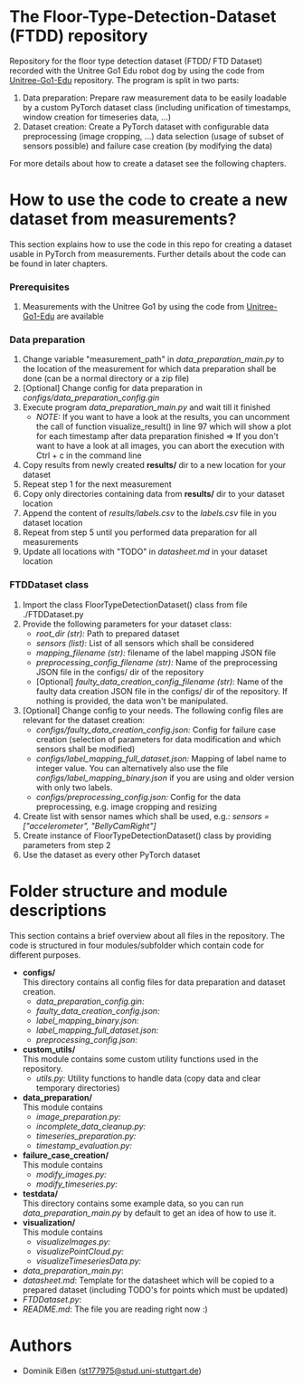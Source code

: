 # The Floor-Type-Detection-Dataset (FTDD) repository
Repository for the floor type detection dataset (FTDD/ FTD Dataset) recorded with the Unitree Go1 Edu robot dog by using the code from [Unitree-Go1-Edu](https://github.tik.uni-stuttgart.de/ac136427/Unitree-Go1-Edu) repository. The program is split in two parts:
1. Data preparation: Prepare raw measurement data to be easily loadable by a custom PyTorch dataset class (including unification of timestamps, window creation for timeseries data, ...)
2. Dataset creation: Create a PyTorch dataset with configurable data preprocessing (image cropping, ...) data selection (usage of subset of sensors possible) and failure case creation (by modifying the data)

For more details about how to create a dataset see the following chapters. 


# How to use the code to create a new dataset from measurements?
This section explains how to use the code in this repo for creating a dataset usable in PyTorch from measurements. Further details about the code can be found in later chapters.
### Prerequisites
1. Measurements with the Unitree Go1 by using the code from [Unitree-Go1-Edu](https://github.tik.uni-stuttgart.de/ac136427/Unitree-Go1-Edu) are available

### Data preparation
1. Change variable "measurement_path" in *data_preparation_main.py* to the location of the measurement for which data preparation shall be done (can be a normal directory or a zip file)
2. [Optional] Change config for data preparation in *configs/data_preparation_config.gin*
3. Execute program *data_preparation_main.py* and wait till it finished
    - *NOTE:* If you want to have a look at the results, you can uncomment the call of function visualize_result() in line 97 which will show a plot for each timestamp after data preparation finished => If you don't want to have a look at all images, you can abort the execution with Ctrl + c in the command line
4. Copy results from newly created **results/** dir to a new location for your dataset
5. Repeat step 1 for the next measurement
6. Copy only directories containing data from **results/** dir to your dataset location
7. Append the content of *results/labels.csv* to the *labels.csv* file in you dataset location
8. Repeat from step 5 until you performed data preparation for all measurements
9. Update all locations with "TODO" in *datasheet.md* in your dataset location  

### FTDDataset class
1. Import the class FloorTypeDetectionDataset() class from file ./FTDDataset.py
2. Provide the following parameters for your dataset class:
    - *root_dir (str):* Path to prepared dataset
    - *sensors (list):* List of all sensors which shall be considered
    - *mapping_filename (str):* filename of the label mapping JSON file
    - *preprocessing_config_filename (str):* Name of the preprocessing JSON file in the configs/ dir of the repository    
    - [Optional] *faulty_data_creation_config_filename (str):* Name of the faulty data creation JSON file in the configs/ dir of the repository. If nothing is provided, the data won't be manipulated.
3. [Optional] Change config to your needs. The following config files are relevant for the dataset creation:
    - *configs/faulty_data_creation_config.json:* Config for failure case creation (selection of parameters for data modification and which sensors shall be modified)
    - *configs/label_mapping_full_dataset.json:* Mapping of label name to integer value. You can alternatively also use the file *configs/label_mapping_binary.json* if you are using and older version with only two labels.
    - *configs/preprocessing_config.json:* Config for the data preprocessing, e.g. image cropping and resizing
4. Create list with sensor names which shall be used, e.g.: *sensors = ["accelerometer", "BellyCamRight"]*
5. Create instance of FloorTypeDetectionDataset() class by providing parameters from step 2
6. Use the dataset as every other PyTorch dataset

# Folder structure and module descriptions
This section contains a brief overview about all files in the repository. The code is structured in four modules/subfolder which contain code for different purposes.
- **configs/** \
This directory contains all config files for data preparation and dataset creation.
    - *data_preparation_config.gin:* 
    - *faulty_data_creation_config.json:* 
    - *label_mapping_binary.json:* 
    - *label_mapping_full_dataset.json:* 
    - *preprocessing_config.json:* 
- **custom_utils/** \
This module contains some custom utility functions used in the repository.
    - *utils.py:* Utility functions to handle data (copy data and clear temporary directories)
- **data_preparation/** \
This module contains 
    - *image_preparation.py:*
    - *incomplete_data_cleanup.py:*
    - *timeseries_preparation.py:*
    - *timestamp_evaluation.py:*
- **failure_case_creation/** \
This module contains 
    - *modify_images.py:*
    - *modify_timeseries.py:*
- **testdata/** \
This directory contains some example data, so you can run *data_preparation_main.py* by default to get an idea of how to use it.
- **visualization/** \
This module contains 
    - *visualizeImages.py:*
    - *visualizePointCloud.py:*
    - *visualizeTimeseriesData.py:*
- *data_preparation_main.py*:
- *datasheet.md*: Template for the datasheet which will be copied to a prepared dataset (including TODO's for points which must be updated)
- *FTDDataset.py*:
- *README.md*: The file you are reading right now :)
# Authors
- Dominik Eißen (st177975@stud.uni-stuttgart.de)